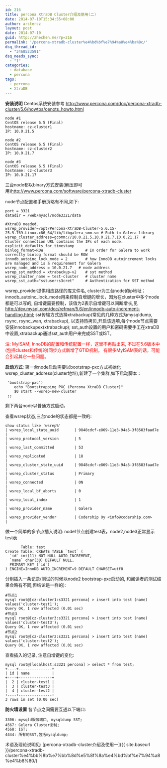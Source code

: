 ```yaml
---
id: 216
title: percona XtraDB Cluster介绍及使用(二)
date: 2014-07-10T15:34:55+08:00
author: arstercz
layout: post
date: 2014-07-10
guid: http://zhechen.me/?p=216
permalink: '/percona-xtradb-cluster%e4%bd%bf%e7%94%a8%e4%ba%8c/'
dsq_thread_id:
  - "3468523591"
dsq_needs_sync:
  - "1"
categories:
  - database
  - percona
tags:
  - percona
  - XtraDB
---
```

<strong>安装说明</strong>
Centos系统安装参考 <a href="http://www.percona.com/doc/percona-xtradb-cluster/5.6/howtos/cenots_howto.html"><font color="green">http://www.percona.com/doc/percona-xtradb-cluster/5.6/howtos/cenots_howto.html</font></a>

```
node #1
CentOS release 6.5 (Final)
hostname: cz-cluster1
IP: 10.0.21.5

node #2
CentOS release 6.5 (Final)
hostname: cz-cluster2
IP: 10.0.21.7

node #3
CentOS release 6.5 (Final)
hostname: cz-cluster3
IP: 10.0.21.17
```

三台node都以binary方式安装(解压即可用)<a href="http://www.percona.com/software/percona-xtradb-cluster">http://www.percona.com/software/percona-xtradb-cluster</a>
<!--more-->


node节点配置和手册页略有不同,如下:
```
port = 3321
datadir = /web/mysql/node3321/data

#XtraDB needed.
wsrep_provider=/opt/Percona-XtraDB-Cluster-5.6.15-25.5.769.Linux.x86_64/lib/libgalera_smm.so # Path to Galera library
wsrep_cluster_address=gcomm://10.0.21.5,10.0.21.7,10.0.21.17  # Cluster connection URL contains the IPs of each node.
explicit_defaults_for_timestamp
binlog_format=ROW                   # In order for Galera to work correctly binlog format should be ROW
innodb_autoinc_lock_mode = 2        # how InnoDB autoincrement locks are managed and is a requirement for Galera
wsrep_node_address = 10.0.21.7   # node address
wsrep_sst_method = xtrabackup-v2    # sst method
wsrep_cluster_name = test-cluster   # cluster name
wsrep_sst_auth="sstuser:s3cret"     # Authentication for SST method
```
wsrep_provider提供相应路径的库文件名, cluster为三台node的ip地址；
innodb_autoinc_lock_mode用来控制自增键的增长，因为在cluster中多个node都是可以写的, 自增键需要控制，该值为2表示自增键可以间断增长,见<a href="http://dev.mysql.com/doc/refman/5.6/en/innodb-auto-increment-handling.html">http://dev.mysql.com/doc/refman/5.6/en/innodb-auto-increment-handling.html</a>;
sst传输方式选择xtrabackup(常见的几种方式为mysqldump, rsync, rsync_wan, xtrabackup), 以支持热拷贝,开启该选项,每个node节点需要安装innobackupex(xtrabackup); 
sst_auth设置的用户和密码需要手工在xtraDB中设置,xtrabackup通过sst_auth用户来完成SST或IST。

<font color="red">注: MyISAM, InnoDB的配置和传统配置一样，这里不再贴出来, 不过在5.6版本中(包括cluster和传统的)同步方式新增了GTID机制， 有很多MyISAM表的话，可能会引起其它一些问题。</font>


<strong>启动方式</strong>:
第一台node启动需要以bootstrap-pxc方式初始化wsrep_cluster_address(cluster地址),新建了一个集群,如下启动脚本：
```
 'bootstrap-pxc')
    echo "Bootstrapping PXC (Percona XtraDB Cluster)"
    $0 start --wsrep-new-cluster
 ;;
```
剩下两台node以普通方式启动。

查看wsrep状态,三台node的状态都是一致的:
```
show status like 'wsrep%'
| wsrep_local_state_uuid       | 9848cdcf-e869-11e3-94a5-3f8583faad7e |
| wsrep_protocol_version       | 5                                    |
| wsrep_last_committed         | 53                                   |
| wsrep_replicated             | 18                                   |
| wsrep_cluster_state_uuid     | 9848cdcf-e869-11e3-94a5-3f8583faad7e |
| wsrep_cluster_status         | Primary                              |
| wsrep_connected              | ON                                   |
| wsrep_local_bf_aborts        | 0                                    |
| wsrep_local_index            | 1                                    |
| wsrep_provider_name          | Galera                               |
| wsrep_provider_vendor        | Codership Oy <info@codership.com>    |
```

做一个简单的多节点插入说明:
node1节点创建test表，node2,node3正常显示test表
```
       Table: test
Create Table: CREATE TABLE `test` (
  `id` int(11) NOT NULL AUTO_INCREMENT,
  `name` char(30) DEFAULT NULL,
  PRIMARY KEY (`id`)
) ENGINE=InnoDB AUTO_INCREMENT=9 DEFAULT CHARSET=utf8
```

分别插入一条记录(测试的时候以node2 bootstrap-pxc启动的, 和阅读者的测试结果会略有不同,但结论是一样的):
```
#节点1
mysql root@[cz-cluster1:s3321 percona] > insert into test (name) values('cluster-test1');
Query OK, 1 row affected (0.01 sec)
#节点3
mysql root@[cz-cluster3:s3321 percona] > insert into test (name) values('cluster-test3');
Query OK, 1 row affected (0.01 sec)
#节点2
mysql root@[cz-cluster2:s3321 percona] > insert into test (name) values('cluster-test2');
Query OK, 1 row affected (0.01 sec)
```

查看插入的记录, 注意自增键的变化:
```
mysql root@[localhost:s3321 percona] > select * from test;
+----+---------------+
| id | name          |
+----+---------------+
|  2 | cluster-test1 |
|  3 | cluster-test3 |
|  4 | cluster-test2 |
+----+---------------+
3 rows in set (0.00 sec)
```

<strong>防火墙设置</strong>
各节点之间需要互通以下端口:
```
3306: mysqld服务端口, mysqldump SST;
4567: Gelera Cluster复制;
4568: IST;
4444: 所有的SST,包括mysqldump;
```

术语及理论说明见: [percona-xtradb-cluster介绍及使用一]({{ site.baseurl }}/percona-xtradb-cluster%e4%bb%8b%e7%bb%8d%e5%8f%8a%e4%bd%bf%e7%94%a8%e4%b8%80/)
